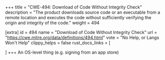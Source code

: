 +++
title = "CWE-494: Download of Code Without Integrity Check"
description	= "The product downloads source code or an executable from a remote location and executes the code without sufficiently verifying the origin and integrity of the code."
weight = 494

[extra]
id = 494
name = "Download of Code Without Integrity Check"
url = "https://cwe.mitre.org/data/definitions/494.html"
vote = "No Help, or Langs Won't Help"
clippy_helps = false
rust_docs_links = [
	
]
+++
An OS-level thing (e.g. signing from an app store)
